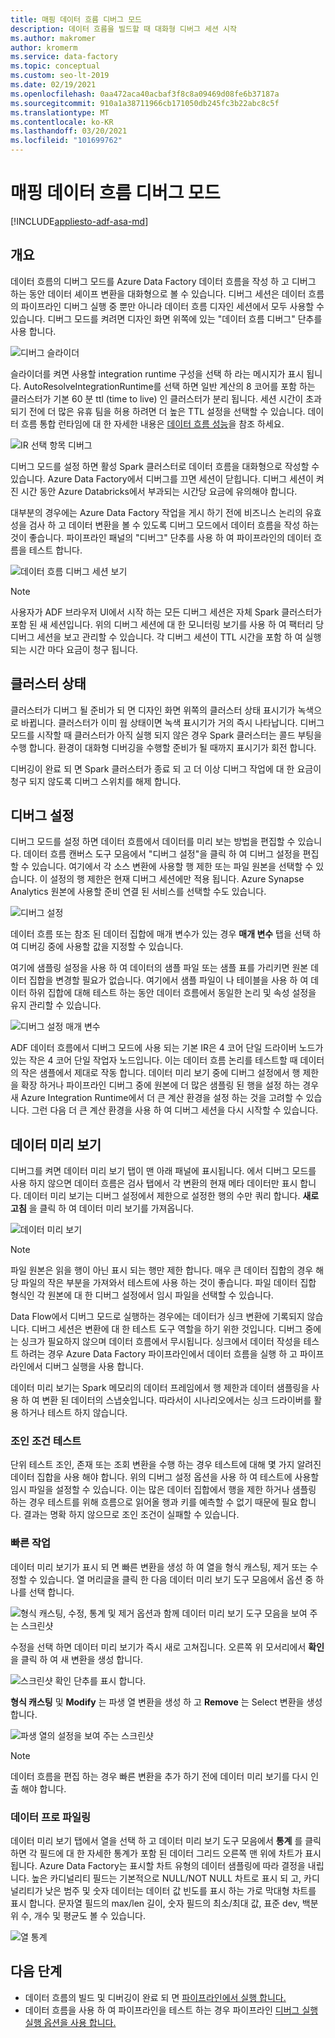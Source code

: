 ```yaml
---
title: 매핑 데이터 흐름 디버그 모드
description: 데이터 흐름을 빌드할 때 대화형 디버그 세션 시작
ms.author: makromer
author: kromerm
ms.service: data-factory
ms.topic: conceptual
ms.custom: seo-lt-2019
ms.date: 02/19/2021
ms.openlocfilehash: 0aa472aca40acbaf3f8c8a09469d08fe6b37187a
ms.sourcegitcommit: 910a1a38711966cb171050db245fc3b22abc8c5f
ms.translationtype: MT
ms.contentlocale: ko-KR
ms.lasthandoff: 03/20/2021
ms.locfileid: "101699762"
---
```

# <a name="mapping-data-flow-debug-mode"></a>매핑 데이터 흐름 디버그 모드

[!INCLUDE[appliesto-adf-asa-md](includes/appliesto-adf-asa-md.md)]

## <a name="overview"></a>개요

데이터 흐름의 디버그 모드를 Azure Data Factory 데이터 흐름을 작성 하 고 디버그 하는 동안 데이터 셰이프 변환을 대화형으로 볼 수 있습니다. 디버그 세션은 데이터 흐름의 파이프라인 디버그 실행 중 뿐만 아니라 데이터 흐름 디자인 세션에서 모두 사용할 수 있습니다. 디버그 모드를 켜려면 디자인 화면 위쪽에 있는 "데이터 흐름 디버그" 단추를 사용 합니다.

![디버그 슬라이더](media/data-flow/debugbutton.png "디버그 슬라이더")

슬라이더를 켜면 사용할 integration runtime 구성을 선택 하 라는 메시지가 표시 됩니다. AutoResolveIntegrationRuntime를 선택 하면 일반 계산의 8 코어를 포함 하는 클러스터가 기본 60 분 ttl (time to live) 인 클러스터가 분리 됩니다. 세션 시간이 초과 되기 전에 더 많은 유휴 팀을 허용 하려면 더 높은 TTL 설정을 선택할 수 있습니다. 데이터 흐름 통합 런타임에 대 한 자세한 내용은 [데이터 흐름 성능](concepts-data-flow-performance.md#ir)을 참조 하세요.

![IR 선택 항목 디버그](media/data-flow/debug-new-1.png "IR 선택 항목 디버그")

디버그 모드를 설정 하면 활성 Spark 클러스터로 데이터 흐름을 대화형으로 작성할 수 있습니다. Azure Data Factory에서 디버그를 끄면 세션이 닫힙니다. 디버그 세션이 켜진 시간 동안 Azure Databricks에서 부과되는 시간당 요금에 유의해야 합니다.

대부분의 경우에는 Azure Data Factory 작업을 게시 하기 전에 비즈니스 논리의 유효성을 검사 하 고 데이터 변환을 볼 수 있도록 디버그 모드에서 데이터 흐름을 작성 하는 것이 좋습니다. 파이프라인 패널의 "디버그" 단추를 사용 하 여 파이프라인의 데이터 흐름을 테스트 합니다.

![데이터 흐름 디버그 세션 보기](media/iterative-development-debugging/view-dataflow-debug-sessions.png)

> [!NOTE]
> 사용자가 ADF 브라우저 UI에서 시작 하는 모든 디버그 세션은 자체 Spark 클러스터가 포함 된 새 세션입니다. 위의 디버그 세션에 대 한 모니터링 보기를 사용 하 여 팩터리 당 디버그 세션을 보고 관리할 수 있습니다. 각 디버그 세션이 TTL 시간을 포함 하 여 실행 되는 시간 마다 요금이 청구 됩니다.

## <a name="cluster-status"></a>클러스터 상태

클러스터가 디버그 될 준비가 되 면 디자인 화면 위쪽의 클러스터 상태 표시기가 녹색으로 바뀝니다. 클러스터가 이미 웜 상태이면 녹색 표시기가 거의 즉시 나타납니다. 디버그 모드를 시작할 때 클러스터가 아직 실행 되지 않은 경우 Spark 클러스터는 콜드 부팅을 수행 합니다. 환경이 대화형 디버깅을 수행할 준비가 될 때까지 표시기가 회전 합니다.

디버깅이 완료 되 면 Spark 클러스터가 종료 되 고 더 이상 디버그 작업에 대 한 요금이 청구 되지 않도록 디버그 스위치를 해제 합니다.

## <a name="debug-settings"></a>디버그 설정

디버그 모드를 설정 하면 데이터 흐름에서 데이터를 미리 보는 방법을 편집할 수 있습니다. 데이터 흐름 캔버스 도구 모음에서 "디버그 설정"을 클릭 하 여 디버그 설정을 편집할 수 있습니다. 여기에서 각 소스 변환에 사용할 행 제한 또는 파일 원본을 선택할 수 있습니다. 이 설정의 행 제한은 현재 디버그 세션에만 적용 됩니다. Azure Synapse Analytics 원본에 사용할 준비 연결 된 서비스를 선택할 수도 있습니다. 

![디버그 설정](media/data-flow/debug-settings.png "디버그 설정")

데이터 흐름 또는 참조 된 데이터 집합에 매개 변수가 있는 경우 **매개 변수** 탭을 선택 하 여 디버깅 중에 사용할 값을 지정할 수 있습니다.

여기에 샘플링 설정을 사용 하 여 데이터의 샘플 파일 또는 샘플 표를 가리키면 원본 데이터 집합을 변경할 필요가 없습니다. 여기에서 샘플 파일이 나 테이블을 사용 하 여 데이터 하위 집합에 대해 테스트 하는 동안 데이터 흐름에서 동일한 논리 및 속성 설정을 유지 관리할 수 있습니다.

![디버그 설정 매개 변수](media/data-flow/debug-settings2.png "디버그 설정 매개 변수")

ADF 데이터 흐름에서 디버그 모드에 사용 되는 기본 IR은 4 코어 단일 드라이버 노드가 있는 작은 4 코어 단일 작업자 노드입니다. 이는 데이터 흐름 논리를 테스트할 때 데이터의 작은 샘플에서 제대로 작동 합니다. 데이터 미리 보기 중에 디버그 설정에서 행 제한을 확장 하거나 파이프라인 디버그 중에 원본에 더 많은 샘플링 된 행을 설정 하는 경우 새 Azure Integration Runtime에서 더 큰 계산 환경을 설정 하는 것을 고려할 수 있습니다. 그런 다음 더 큰 계산 환경을 사용 하 여 디버그 세션을 다시 시작할 수 있습니다.

## <a name="data-preview"></a>데이터 미리 보기

디버그를 켜면 데이터 미리 보기 탭이 맨 아래 패널에 표시됩니다. 에서 디버그 모드를 사용 하지 않으면 데이터 흐름은 검사 탭에서 각 변환의 현재 메타 데이터만 표시 합니다. 데이터 미리 보기는 디버그 설정에서 제한으로 설정한 행의 수만 쿼리 합니다. **새로 고침** 을 클릭 하 여 데이터 미리 보기를 가져옵니다.

![데이터 미리 보기](media/data-flow/datapreview.png "데이터 미리 보기")

> [!NOTE]
> 파일 원본은 읽을 행이 아닌 표시 되는 행만 제한 합니다. 매우 큰 데이터 집합의 경우 해당 파일의 작은 부분을 가져와서 테스트에 사용 하는 것이 좋습니다. 파일 데이터 집합 형식인 각 원본에 대 한 디버그 설정에서 임시 파일을 선택할 수 있습니다.

Data Flow에서 디버그 모드로 실행하는 경우에는 데이터가 싱크 변환에 기록되지 않습니다. 디버그 세션은 변환에 대 한 테스트 도구 역할을 하기 위한 것입니다. 디버그 중에는 싱크가 필요하지 않으며 데이터 흐름에서 무시됩니다. 싱크에서 데이터 작성을 테스트 하려는 경우 Azure Data Factory 파이프라인에서 데이터 흐름을 실행 하 고 파이프라인에서 디버그 실행을 사용 합니다.

데이터 미리 보기는 Spark 메모리의 데이터 프레임에서 행 제한과 데이터 샘플링을 사용 하 여 변환 된 데이터의 스냅숏입니다. 따라서이 시나리오에서는 싱크 드라이버를 활용 하거나 테스트 하지 않습니다.

### <a name="testing-join-conditions"></a>조인 조건 테스트

단위 테스트 조인, 존재 또는 조회 변환을 수행 하는 경우 테스트에 대해 몇 가지 알려진 데이터 집합을 사용 해야 합니다. 위의 디버그 설정 옵션을 사용 하 여 테스트에 사용할 임시 파일을 설정할 수 있습니다. 이는 많은 데이터 집합에서 행을 제한 하거나 샘플링 하는 경우 테스트를 위해 흐름으로 읽어올 행과 키를 예측할 수 없기 때문에 필요 합니다. 결과는 명확 하지 않으므로 조인 조건이 실패할 수 있습니다.

### <a name="quick-actions"></a>빠른 작업

데이터 미리 보기가 표시 되 면 빠른 변환을 생성 하 여 열을 형식 캐스팅, 제거 또는 수정할 수 있습니다. 열 머리글을 클릭 한 다음 데이터 미리 보기 도구 모음에서 옵션 중 하나를 선택 합니다.

![형식 캐스팅, 수정, 통계 및 제거 옵션과 함께 데이터 미리 보기 도구 모음을 보여 주는 스크린샷](media/data-flow/quick-actions1.png "빠른 작업")

수정을 선택 하면 데이터 미리 보기가 즉시 새로 고쳐집니다. 오른쪽 위 모서리에서 **확인** 을 클릭 하 여 새 변환을 생성 합니다.

![스크린샷 확인 단추를 표시 합니다.](media/data-flow/quick-actions2.png "빠른 작업")

**형식 캐스팅** 및 **Modify** 는 파생 열 변환을 생성 하 고 **Remove** 는 Select 변환을 생성 합니다.

![파생 열의 설정을 보여 주는 스크린샷](media/data-flow/quick-actions3.png "빠른 작업")

> [!NOTE]
> 데이터 흐름을 편집 하는 경우 빠른 변환을 추가 하기 전에 데이터 미리 보기를 다시 인출 해야 합니다.

### <a name="data-profiling"></a>데이터 프로 파일링

데이터 미리 보기 탭에서 열을 선택 하 고 데이터 미리 보기 도구 모음에서 **통계** 를 클릭 하면 각 필드에 대 한 자세한 통계가 포함 된 데이터 그리드 오른쪽 맨 위에 차트가 표시 됩니다. Azure Data Factory는 표시할 차트 유형의 데이터 샘플링에 따라 결정을 내립니다. 높은 카디널리티 필드는 기본적으로 NULL/NOT NULL 차트로 표시 되 고, 카디널리티가 낮은 범주 및 숫자 데이터는 데이터 값 빈도를 표시 하는 가로 막대형 차트를 표시 합니다. 문자열 필드의 max/len 길이, 숫자 필드의 최소/최대 값, 표준 dev, 백분위 수, 개수 및 평균도 볼 수 있습니다.

![열 통계](media/data-flow/stats.png "열 통계")

## <a name="next-steps"></a>다음 단계

* 데이터 흐름의 빌드 및 디버깅이 완료 되 면 [파이프라인에서 실행 합니다.](control-flow-execute-data-flow-activity.md)
* 데이터 흐름을 사용 하 여 파이프라인을 테스트 하는 경우 파이프라인 [디버그 실행 실행 옵션을 사용 합니다.](iterative-development-debugging.md)
